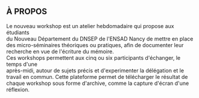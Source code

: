 
## À PROPOS

Le nouveau workshop est un atelier hebdomadaire qui propose aux étudiants </br> du Nouveau Département du DNSEP de l'ENSAD Nancy de mettre en place des micro-séminaires théoriques ou pratiques, afin de documenter leur recherche en vue de l'écriture du mémoire. </br> Ces workshops permettent aux cinq ou six participants d'échanger, le temps d'une </br> après-midi, autour de sujets précis et d'experimenter la délégation et le travail en commun.
Cette plateforme permet de télécharger le résultat de chaque workshop sous forme d'archive, comme la capture d'écran d'une réflexion.